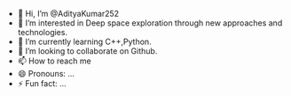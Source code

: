 - 👋 Hi, I’m @AdityaKumar252
- 👀 I’m interested in Deep space exploration through new approaches and technologies.
- 🌱 I’m currently learning C++,Python.
- 💞️ I’m looking to collaborate on Github.
- 📫 How to reach me 
- 😄 Pronouns: ...
- ⚡ Fun fact: ...

<!---
AdityaKumar252/AdityaKumar252 is a ✨ special ✨ repository because its `README.md` (this file) appears on your GitHub profile.
You can click the Preview link to take a look at your changes.
--->
